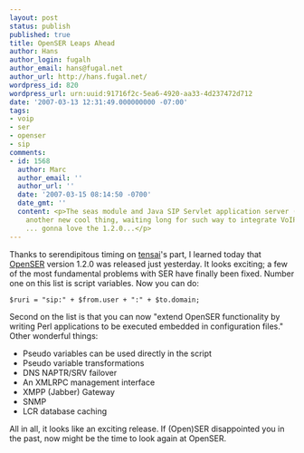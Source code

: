 ```yaml
---
layout: post
status: publish
published: true
title: OpenSER Leaps Ahead
author: Hans
author_login: fugalh
author_email: hans@fugal.net
author_url: http://hans.fugal.net/
wordpress_id: 820
wordpress_url: urn:uuid:91716f2c-5ea6-4920-aa33-4d237472d712
date: '2007-03-13 12:31:49.000000000 -07:00'
tags:
- voip
- ser
- openser
- sip
comments:
- id: 1568
  author: Marc
  author_email: ''
  author_url: ''
  date: '2007-03-15 08:14:50 -0700'
  date_gmt: ''
  content: <p>The seas module and Java SIP Servlet application server (wesip.eu) is
    another new cool thing, waiting long for such way to integrate VoIP and HTTP services
    ... gonna love the 1.2.0...</p>
---
```

<p>Thanks to serendipitous timing on <a href="http://www.zmonkey.org">tensai</a>'s part, I learned today that <a href="http://www.openser.org/">OpenSER</a> version 1.2.0 was released just yesterday. It looks exciting; a few of the most fundamental problems with SER have finally been fixed. Number one on this list is script variables. Now you can do:</p>

<pre><code>$ruri = "sip:" + $from.user + ":" + $to.domain;
</code></pre>

<p>Second on the list is that you can now "extend OpenSER functionality by writing Perl applications to be executed embedded in configuration files."
Other wonderful things: </p>

<ul>
<li>Pseudo variables can be used directly in the script</li>
<li>Pseudo variable transformations</li>
<li>DNS NAPTR/SRV failover</li>
<li>An XMLRPC management interface</li>
<li>XMPP (Jabber) Gateway</li>
<li>SNMP</li>
<li>LCR database caching</li>
</ul>

<p>All in all, it looks like an exciting release. If (Open)SER disappointed you in the past, now might be the time to look again at OpenSER.</p>
